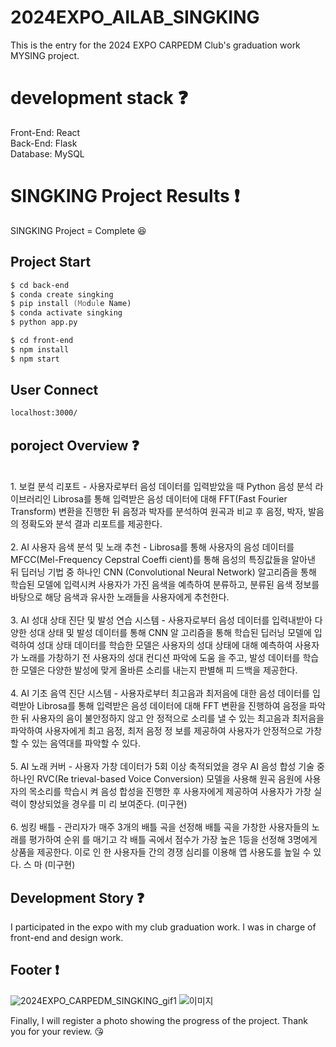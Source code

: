 # 2024EXPO_AILAB_SINGKING

This is the entry for the 2024 EXPO CARPEDM Club's graduation work MYSING project.

# development stack :question:

Front-End: React <br />
Back-End: Flask <br />
Database: MySQL

# SINGKING Project Results :exclamation:

SINGKING Project = Complete :laughing: <br />
<!-- Deploy Web Site: -->

## Project Start
```zsh
$ cd back-end
$ conda create singking
$ pip install (Module Name)
$ conda activate singking
$ python app.py
```

```zsh
$ cd front-end
$ npm install 
$ npm start
```

## User Connect
```zsh
localhost:3000/
```

## poroject Overview :question:
<br />
1. 보컬 분석 리포트 - 사용자로부터 음성 데이터를 입력받았을 때 Python 음성 분석 라이브러리인 Librosa를 통해 입력받은 음성 데이터에 대해 FFT(Fast Fourier Transform) 변환을 진행한 뒤 음정과 박자를 분석하여 원곡과 비교 후 음정, 박자, 발음의 정확도와 분석 결과 리포트를 제공한다.
<br /><br />
2. AI 사용자 음색 분석 및 노래 추천 - Librosa를 통해 사용자의 음성 데이터를 MFCC(Mel-Frequency Cepstral Coeffi cient)를 통해 음성의 특징값들을 알아낸 뒤 딥러닝 기법 중 하나인 CNN (Convolutional Neural Network) 알고리즘을 통해 학습된 모델에 입력시켜 사용자가 가진 음색을 예측하여 분류하고, 분류된 음색 정보를 바탕으로 해당 음색과 유사한 노래들을 사용자에게 추천한다.
<br /><br />
3. AI 성대 상태 진단 및 발성 연습 시스템 - 사용자로부터 음성 데이터를 입력내받아 다양한 성대 상태 및 발성 데이터를 통해 CNN 알 고리즘을 통해 학습된 딥러닝 모델에 입력하여 성대 상태 데이터를 학습한 모델은 사용자의 성대 상태에 대해 예측하여 사용자가 노래를 가창하기 전 사용자의 성대 컨디션 파악에 도움 을 주고, 발성 데이터를 학습한 모델은 다양한 발성에 맞게 올바른 소리를 내는지 판별해 피 드백을 제공한다.
<br /><br />
4. AI 기초 음역 진단 시스템 - 사용자로부터 최고음과 최저음에 대한 음성 데이터를 입력받아 Librosa를 통해 입력받은 음성 데이터에 대해 FFT 변환을 진행하여 음정을 파악한 뒤 사용자의 음이 불안정하지 않고 안 정적으로 소리를 낼 수 있는 최고음과 최저음을 파악하여 사용자에게 최고 음정, 최저 음정 정 보를 제공하여 사용자가 안정적으로 가창할 수 있는 음역대를 파악할 수 있다.
<br /><br />
5. AI 노래 커버 - 사용자 가창 데이터가 5회 이상 축적되었을 경우 AI 음성 합성 기술 중 하나인 RVC(Re trieval-based Voice Conversion) 모델을 사용해 원곡 음원에 사용자의 목소리를 학습시 켜 음성 합성을 진행한 후 사용자에게 제공하여 사용자가 가창 실력이 향상되었을 경우를 미 리 보여준다. (미구현)
<br /><br />
6. 씽킹 배틀 - 관리자가 매주 3개의 배틀 곡을 선정해 배틀 곡을 가창한 사용자들의 노래를 평가하여 순위 를 매기고 각 배틀 곡에서 점수가 가장 높은 1등을 선정해 3명에게 상품을 제공한다. 이로 인 한 사용자들 간의 경쟁 심리를 이용해 앱 사용도를 높일 수 있다. 스 마 (미구현)

## Development Story :question:

I participated in the expo with my club graduation work.
I was in charge of front-end and design work. <br />


## Footer :exclamation:

<!-- Click [here](https://edumalaysia.kr/) to visit my project. -->
![2024EXPO_CARPEDM_SINGKING_gif1](https://github.com/user-attachments/assets/9bd5e748-a7d9-463e-bc44-aad285e2212f)
![이미지](https://github.com/user-attachments/assets/302b98e7-0708-4c24-853f-a5ae1b3dc8a9)

Finally, I will register a photo showing the progress of the project. Thank you for your review. 😘

